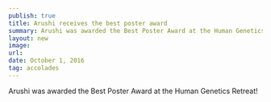```yaml
---
publish: true
title: Arushi receives the best poster award
summary: Arushi was awarded the Best Poster Award at the Human Genetics Retreat!
layout: new
image: 
url: 
date: October 1, 2016
tag: accolades
--- 
```


Arushi was awarded the Best Poster Award at the Human Genetics Retreat! 
